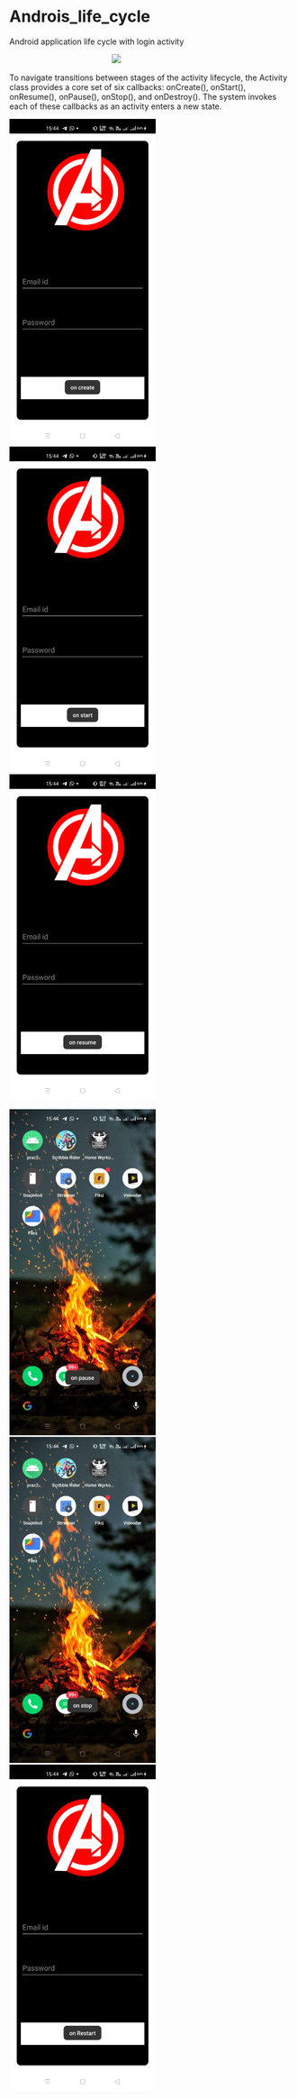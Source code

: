 # Androis_life_cycle

Android application life cycle with login activity

&emsp;&emsp;&emsp;&emsp;&emsp;&emsp;&emsp;&emsp;&emsp;&emsp;&emsp;&emsp;&emsp;<img src="https://developer.android.com/guide/components/images/activity_lifecycle.png" width="400">

To navigate transitions between stages of the activity lifecycle, the Activity class provides a core set of six callbacks: onCreate(), onStart(), onResume(), onPause(), onStop(), and onDestroy(). The system invokes each of these callbacks as an activity enters a new state.
<br>

<img src="https://github.com/manavshah123/Androis_life_cycle/blob/master/outputs/op1.jpeg" width="260">&emsp;&emsp;&emsp;&emsp;<img src="https://github.com/manavshah123/Androis_life_cycle/blob/master/outputs/op2.jpeg" width="260">&emsp;&emsp;&emsp;&emsp;<img src="https://github.com/manavshah123/Androis_life_cycle/blob/master/outputs/op3.jpeg" width="260">


<img src="https://github.com/manavshah123/Androis_life_cycle/blob/master/outputs/op4.jpeg" width="260">&emsp;&emsp;&emsp;&emsp;<img src="https://github.com/manavshah123/Androis_life_cycle/blob/master/outputs/op5.jpeg" width="260">&emsp;&emsp;&emsp;&emsp;<img src="https://github.com/manavshah123/Androis_life_cycle/blob/master/outputs/op6.jpeg" width="260">
